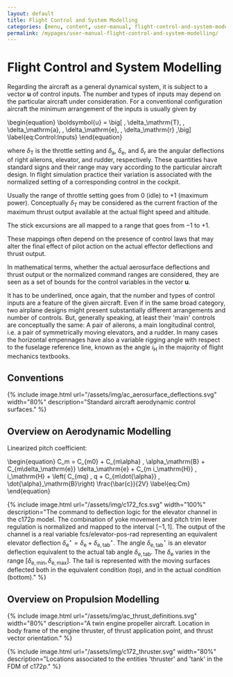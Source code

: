 ```yaml
---
layout: default
title: Flight Control and System Modelling
categories: [menu, content, user-manual, flight-control-and-system-modelling]
permalink: /mypages/user-manual-flight-control-and-system-modelling/
---
```


# Flight Control and System Modelling

Regarding the aircraft as a general dynamical system, it is subject to a vector $\boldsymbol{u}$ of control inputs. The number and types of inputs may depend on the particular aircraft under consideration. For a conventional configuration aircraft the minimum arrangement of the inputs is usually given by

\begin{equation}
\boldsymbol{u} = \big[ \,
\delta_\mathrm{T}, \, \delta_\mathrm{a}, \, \delta_\mathrm{e}, \, \delta_\mathrm{r}
\,\big]
\label{eq:Control:Inputs}
\end{equation}

where $\delta_\mathrm{T}$ is the throttle setting and $\delta_\mathrm{a}$, $\delta_\mathrm{e}$, and $\delta_\mathrm{r}$ are the angular deflections of right ailerons, elevator, and rudder, respectively. These quantities have standard signs and their range may vary according to the particular aircraft design. In flight simulation practice their variation is associated with the normalized setting of a corresponding control in the cockpit.

Usually the range of throttle setting goes from 0 (idle) to $+1$ (maximum power). Conceptually $\delta_\mathrm{T}$ may be considered as the current fraction of the maximum thrust output available at the actual flight speed and altitude.

The stick excursions are all mapped to a range that goes from $−1$ to $+1$.

These mappings often depend on the presence of control laws that may alter the final effect of pilot action on the actual effector deflections and thrust output.

In mathematical terms, whether the actual aerosurface deflections and thrust output or the normalized command ranges are considered, they are seen as a set of bounds for the control variables in the vector $\boldsymbol{u}$.

It has to be underlined, once again, that the number and types of control inputs are a feature of the given aircraft. Even if in the same broad category, two airplane designs might present substantially different arrangements and number of controls. But, generally speaking, at least their 'main' controls are conceptually the same: A pair of ailerons, a main longitudinal control, i.e. a pair of symmetrically moving elevators, and a rudder. In many cases the horizontal empennages have also a variable rigging angle with respect to the fuselage reference line, known as the angle $i_\mathrm{H}$ in the majority of flight mechanics textbooks.

## Conventions

{% include image.html
  url="/assets/img/ac_aerosurface_deflections.svg"
  width="80%"
  description="Standard aircraft aerodynamic control surfaces."
  %}

## Overview on Aerodynamic Modelling

Linearized pitch coefficient:

\begin{equation}
C_m = C_{m0} + C_{m\alpha} \, \alpha_\mathrm{B} + C_{m\delta_\mathrm{e}} \delta_\mathrm{e} + C_{m i_\mathrm{H}} \, i_\mathrm{H} + \left( C_{mq} \, q + C_{m\dot{\alpha}} \, \dot{\alpha}_\mathrm{B}\right) \frac{\bar{c}}{2V}
\label{eq:Cm}
\end{equation}

{% include image.html
  url="/assets/img/c172_fcs.svg"
  width="100%"
  description="The command to deflection logic for the elevator channel in the c172p model. The combination of yoke movement and pitch trim lever regulation is normalized and mapped to the interval $[−1, 1]$. The output of the channel is a real variable fcs/elevator-pos-rad representing an equivalent elevator deflection $\delta_\mathrm{e}^\star = \delta_\mathrm{e} + \delta_\mathrm{e,tab}^\star$. The angle $\delta_\mathrm{e,tab}^\star$ is an elevator deflection equivalent to the actual tab angle $\delta_\mathrm{e,tab}$. The $\delta_\mathrm{e}$ varies in the range $[\delta_\mathrm{e,min}, \delta_\mathrm{e,max}]$. The tail is represented with the moving surfaces deflected both in the equivalent condition (top), and in the actual condition (bottom)."
  %}

## Overview on Propulsion Modelling

{% include image.html
  url="/assets/img/ac_thrust_definitions.svg"
  width="80%"
  description="A twin engine propeller aircraft. Location in body frame of the engine thruster, of thrust application point, and thrust vector orientation."
  %}

{% include image.html
  url="/assets/img/c172_thruster.svg"
  width="80%"
  description="Locations associated to the entities 'thruster' and 'tank' in the FDM of c172p."
  %}
